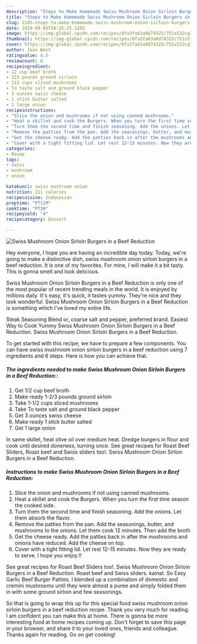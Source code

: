 ```yaml
---
description: "Steps to Make Homemade Swiss Mushroom Onion Sirloin Burgers in a Beef Reduction"
title: "Steps to Make Homemade Swiss Mushroom Onion Sirloin Burgers in a Beef Reduction"
slug: 2245-steps-to-make-homemade-swiss-mushroom-onion-sirloin-burgers-in-a-beef-reduction
date: 2019-09-05T18:25:25.120Z
image: https://img-global.cpcdn.com/recipes/0fa3fa63a0d74325/751x532cq70/swiss-mushroom-onion-sirloin-burgers-in-a-beef-reduction-recipe-main-photo.jpg
thumbnail: https://img-global.cpcdn.com/recipes/0fa3fa63a0d74325/751x532cq70/swiss-mushroom-onion-sirloin-burgers-in-a-beef-reduction-recipe-main-photo.jpg
cover: https://img-global.cpcdn.com/recipes/0fa3fa63a0d74325/751x532cq70/swiss-mushroom-onion-sirloin-burgers-in-a-beef-reduction-recipe-main-photo.jpg
author: Jean West
ratingvalue: 4.5
reviewcount: 6
recipeingredient:
- 12 cup beef broth
- 123 pounds ground sirloin
- 112 cups sliced mushrooms
- To taste salt and ground black pepper
- 3 ounces swiss cheese
- 1 stick butter salted
- 1 large onion
recipeinstructions:
- "Slice the onion and mushrooms if not using canned mushrooms."
- "Heat a skillet and cook the Burgers. When you turn the first time season the cooked side."
- "Turn them the second time and finish seasoning. Add the onions. Let them absorb the flavor."
- "Remove the patties from the pan. Add the seasonings, butter, and mushrooms to the onions. Let them cook 12 minutes. Then add the broth"
- "Get the cheese ready. Add the patties back in after the mushrooms and onions have reduced. Add the cheese on top."
- "Cover with a tight fitting lid. Let rest 12-15 minutes. Now they are ready to serve. I hope you enjoy.!!"
categories:
- Resep
tags:
- swiss
- mushroom
- onion

katakunci: swiss mushroom onion
nutrition: 211 calories
recipecuisine: Indonesian
preptime: "PT11M"
cooktime: "PT2H"
recipeyield: "4"
recipecategory: Dessert

---
```



![Swiss Mushroom Onion Sirloin Burgers in a Beef Reduction](https://img-global.cpcdn.com/recipes/0fa3fa63a0d74325/751x532cq70/swiss-mushroom-onion-sirloin-burgers-in-a-beef-reduction-recipe-main-photo.jpg)

Hey everyone, I hope you are having an incredible day today. Today, we're going to make a distinctive dish, swiss mushroom onion sirloin burgers in a beef reduction. It is one of my favorites. For mine, I will make it a bit tasty. This is gonna smell and look delicious.

Swiss Mushroom Onion Sirloin Burgers in a Beef Reduction is only one of the most popular of recent trending meals in the world. It is enjoyed by millions daily. It's easy, it's quick, it tastes yummy. They're nice and they look wonderful. Swiss Mushroom Onion Sirloin Burgers in a Beef Reduction is something which I've loved my entire life.

Steak Seasoning Blend or, coarse salt and pepper, preferred brand. Easiest Way to Cook Yummy Swiss Mushroom Onion Sirloin Burgers in a Beef Reduction. Swiss Mushroom Onion Sirloin Burgers in a Beef Reduction.


To get started with this recipe, we have to prepare a few components. You can have swiss mushroom onion sirloin burgers in a beef reduction using 7 ingredients and 6 steps. Here is how you can achieve that.

##### The ingredients needed to make Swiss Mushroom Onion Sirloin Burgers in a Beef Reduction::

1. Get 1/2 cup beef broth
1. Make ready 1-2/3 pounds ground sirloin
1. Take 1-1/2 cups sliced mushrooms
1. Take To taste salt and ground black pepper
1. Get 3 ounces swiss cheese
1. Make ready 1 stick butter salted
1. Get 1 large onion


In same skillet, heat olive oil over medium heat. Dredge burgers in flour and cook until desired doneness, turning once. See great recipes for Roast Beef Sliders, Roast beef and Swiss sliders too!. Swiss Mushroom Onion Sirloin Burgers in a Beef Reduction. 

##### Instructions to make Swiss Mushroom Onion Sirloin Burgers in a Beef Reduction:

1. Slice the onion and mushrooms if not using canned mushrooms.
1. Heat a skillet and cook the Burgers. When you turn the first time season the cooked side.
1. Turn them the second time and finish seasoning. Add the onions. Let them absorb the flavor.
1. Remove the patties from the pan. Add the seasonings, butter, and mushrooms to the onions. Let them cook 12 minutes. Then add the broth
1. Get the cheese ready. Add the patties back in after the mushrooms and onions have reduced. Add the cheese on top.
1. Cover with a tight fitting lid. Let rest 12-15 minutes. Now they are ready to serve. I hope you enjoy.!!


See great recipes for Roast Beef Sliders too!. Swiss Mushroom Onion Sirloin Burgers in a Beef Reduction. Roast beef and Swiss sliders. kainat. So Easy Garlic Beef Burger Patties. I blended up a combination of domestic and cremini mushrooms until they were almost a puree and simply folded them in with some ground sirloin and few seasonings. 

So that is going to wrap this up for this special food swiss mushroom onion sirloin burgers in a beef reduction recipe. Thank you very much for reading. I am confident you can make this at home. There is gonna be more interesting food at home recipes coming up. Don't forget to save this page in your browser, and share it to your loved ones, friends and colleague. Thanks again for reading. Go on get cooking!
